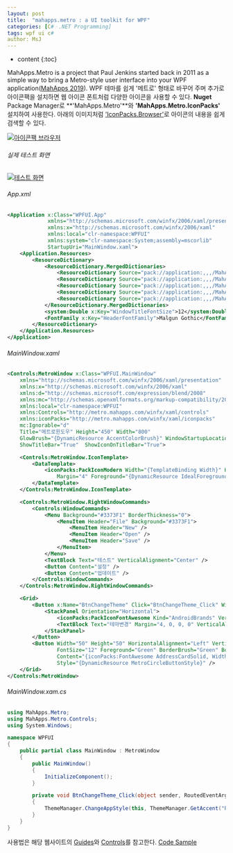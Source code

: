 ```yaml
---
layout: post
title:  "mahapps.metro : a UI toolkit for WPF"
categories: [C#ㆍ.NET Programming]
tags: wpf ui c#
author: MsJ
---
```


* content
{:toc}

MahApps.Metro is a project that Paul Jenkins started back in 2011 as a simple way to bring a Metro-style user interface into your WPF application([MahApps 2019](https://mahapps.com/about/)). WPF 테마를 쉽게 '메트로' 형태로 바꾸어 주며 추가로 아이콘팩을 설치하면 웹 아이콘 폰트처럼 다양한 아이콘을 사용할 수 있다. **Nuget** Package Manager로 **'MahApps.Metro'**와 **'MahApps.Metro.IconPacks'** 설치하여 사용한다. 아래의 이미지처럼 ['IconPacks.Browser'](https://github.com/MahApps/MahApps.Metro.IconPacks/releases)로 아이콘의 내용을 쉽게 검색할 수 있다.

[![아이콘팩 브라우저](https://msjo.kr/img/IconPack.jpg)](https://msjo.kr/img/IconPack.jpg)





###### 실제 테스트 화면

[![테스트 화면](https://msjo.kr/img/MahappsMetro.jpg)](https://msjo.kr/img/MahappsMetro.jpg)

###### App.xml

```xml
<Application x:Class="WPFUI.App"
             xmlns="http://schemas.microsoft.com/winfx/2006/xaml/presentation"
             xmlns:x="http://schemas.microsoft.com/winfx/2006/xaml"
             xmlns:local="clr-namespace:WPFUI"
             xmlns:system="clr-namespace:System;assembly=mscorlib"
             StartupUri="MainWindow.xaml">
    <Application.Resources>
        <ResourceDictionary>
            <ResourceDictionary.MergedDictionaries>
                <ResourceDictionary Source="pack://application:,,,/MahApps.Metro;component/Styles/Controls.xaml" />
                <ResourceDictionary Source="pack://application:,,,/MahApps.Metro;component/Styles/Fonts.xaml" />
                <ResourceDictionary Source="pack://application:,,,/MahApps.Metro;component/Styles/Colors.xaml" />
                <ResourceDictionary Source="pack://application:,,,/MahApps.Metro;component/Styles/Accents/Cobalt.xaml" />
                <ResourceDictionary Source="pack://application:,,,/MahApps.Metro;component/Styles/Accents/BaseLight.xaml" />
            </ResourceDictionary.MergedDictionaries>
            <system:Double x:Key="WindowTitleFontSize">12</system:Double>
            <FontFamily x:Key="HeaderFontFamily">Malgun Gothic</FontFamily>
        </ResourceDictionary>
    </Application.Resources>
</Application>
```

###### MainWindow.xaml

```xml
<Controls:MetroWindow x:Class="WPFUI.MainWindow"
    xmlns="http://schemas.microsoft.com/winfx/2006/xaml/presentation"
    xmlns:x="http://schemas.microsoft.com/winfx/2006/xaml"
    xmlns:d="http://schemas.microsoft.com/expression/blend/2008"
    xmlns:mc="http://schemas.openxmlformats.org/markup-compatibility/2006"
    xmlns:local="clr-namespace:WPFUI"
    xmlns:Controls="http://metro.mahapps.com/winfx/xaml/controls"
    xmlns:iconPacks="http://metro.mahapps.com/winfx/xaml/iconpacks"
    mc:Ignorable="d"
    Title="메트로윈도우" Height="450" Width="800"
    GlowBrush="{DynamicResource AccentColorBrush}" WindowStartupLocation="CenterScreen"
    ShowTitleBar="True"  ShowIconOnTitleBar="True">

    <Controls:MetroWindow.IconTemplate>
        <DataTemplate>
            <iconPacks:PackIconModern Width="{TemplateBinding Width}" Height="{TemplateBinding Height}"
                Margin="4" Foreground="{DynamicResource IdealForegroundColorBrush}" Kind="SocialApple" />
        </DataTemplate>
    </Controls:MetroWindow.IconTemplate>

    <Controls:MetroWindow.RightWindowCommands>
        <Controls:WindowCommands>
            <Menu Background="#3373F1" BorderThickness="0">
                <MenuItem Header="File" Background="#3373F1">
                    <MenuItem Header="New" />
                    <MenuItem Header="Open" />
                    <MenuItem Header="Save" />
                </MenuItem>
            </Menu>
            <TextBlock Text="테스트" VerticalAlignment="Center" />
            <Button Content="설정" />
            <Button Content="업데이트" />
        </Controls:WindowCommands>
    </Controls:MetroWindow.RightWindowCommands>

    <Grid>
        <Button x:Name="BtnChangeTheme" Click="BtnChangeTheme_Click" Width="100" Height="30">
            <StackPanel Orientation="Horizontal">
                <iconPacks:PackIconFontAwesome Kind="AndroidBrands" VerticalAlignment="Center" />
                <TextBlock Text="테마변경" Margin="4, 0, 0, 0" VerticalAlignment="Center" FontSize="12" />
            </StackPanel>
        </Button>
        <Button Width="50" Height="50" HorizontalAlignment="Left" VerticalAlignment="Center"
                FontSize="12" Foreground="Green" BorderBrush="Green" BorderThickness="1"
                Content="{iconPacks:FontAwesome AddressCardSolid, Width=24, Height=24}"
                Style="{DynamicResource MetroCircleButtonStyle}" />
    </Grid>
</Controls:MetroWindow>
```

###### MainWindow.xam.cs

```cs
using MahApps.Metro;
using MahApps.Metro.Controls;
using System.Windows;

namespace WPFUI
{
    public partial class MainWindow : MetroWindow
    {
        public MainWindow()
        {
            InitializeComponent();
        }

        private void BtnChangeTheme_Click(object sender, RoutedEventArgs e)
        {
            ThemeManager.ChangeAppStyle(this, ThemeManager.GetAccent("Red"), ThemeManager.GetAppTheme("BaseLight"));
        }
    }
}
```

사용법은 해당 웹사이트의 [Guides](https://mahapps.com/guides/)와 [Controls](https://mahapps.com/controls/)를 참고한다. [Code Sample](https://github.com/punker76/code-samples#mahappsmetro-themes)
